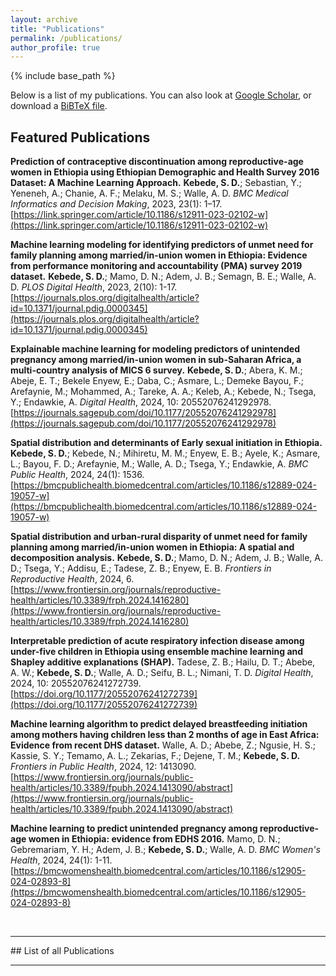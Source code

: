 ```yaml
---
layout: archive
title: "Publications"
permalink: /publications/
author_profile: true
---
```

{% include base_path %}

Below is a list of my publications.  You can also look at <a href="https://scholar.google.ca/citations?user=eL7Ies8AAAAJ">Google Scholar</a>, or download a <a href="{{ base_path }}/files/shime_citations.bib">BiBTeX file</a>.
<br />
## Featured Publications

**Prediction of contraceptive discontinuation among reproductive-age women in Ethiopia using Ethiopian Demographic and Health Survey 2016 Dataset: A Machine Learning Approach.** **Kebede, S. D.**; Sebastian, Y.; Yeneneh, A.; Chanie, A. F.; Melaku, M. S.; Walle, A. D. *BMC Medical Informatics and Decision Making*, 2023, 23(1): 1–17. [https://link.springer.com/article/10.1186/s12911-023-02102-w](https://link.springer.com/article/10.1186/s12911-023-02102-w)

**Machine learning modeling for identifying predictors of unmet need for family planning among married/in-union women in Ethiopia: Evidence from performance monitoring and accountability (PMA) survey 2019 dataset.** **Kebede, S. D.**; Mamo, D. N.; Adem, J. B.; Semagn, B. E.; Walle, A. D. *PLOS Digital Health*, 2023, 2(10): 1-17. [https://journals.plos.org/digitalhealth/article?id=10.1371/journal.pdig.0000345](https://journals.plos.org/digitalhealth/article?id=10.1371/journal.pdig.0000345)

**Explainable machine learning for modeling predictors of unintended pregnancy among married/in-union women in sub-Saharan Africa, a multi-country analysis of MICS 6 survey.** **Kebede, S. D.**; Abera, K. M.; Abeje, E. T.; Bekele Enyew, E.; Daba, C.; Asmare, L.; Demeke Bayou, F.; Arefaynie, M.; Mohammed, A.; Tareke, A. A.; Keleb, A.; Kebede, N.; Tsega, Y.; Endawkie, A. *Digital Health*, 2024, 10: 20552076241292978. [https://journals.sagepub.com/doi/10.1177/20552076241292978](https://journals.sagepub.com/doi/10.1177/20552076241292978)

**Spatial distribution and determinants of Early sexual initiation in Ethiopia.** **Kebede, S. D.**; Kebede, N.; Mihiretu, M. M.; Enyew, E. B.; Ayele, K.; Asmare, L.; Bayou, F. D.; Arefaynie, M.; Walle, A. D.; Tsega, Y.; Endawkie, A. *BMC Public Health*, 2024, 24(1): 1536. [https://bmcpublichealth.biomedcentral.com/articles/10.1186/s12889-024-19057-w](https://bmcpublichealth.biomedcentral.com/articles/10.1186/s12889-024-19057-w)

**Spatial distribution and urban-rural disparity of unmet need for family planning among married/in-union women in Ethiopia: A spatial and decomposition analysis.** **Kebede, S. D.**; Mamo, D. N.; Adem, J. B.; Walle, A. D.; Tsega, Y.; Addisu, E.; Tadese, Z. B.; Enyew, E. B. *Frontiers in Reproductive Health*, 2024, 6. [https://www.frontiersin.org/journals/reproductive-health/articles/10.3389/frph.2024.1416280](https://www.frontiersin.org/journals/reproductive-health/articles/10.3389/frph.2024.1416280)

**Interpretable prediction of acute respiratory infection disease among under-five children in Ethiopia using ensemble machine learning and Shapley additive explanations (SHAP).** Tadese, Z. B.; Hailu, D. T.; Abebe, A. W.; **Kebede, S. D.**; Walle, A. D.; Seifu, B. L.; Nimani, T. D. *Digital Health*, 2024, 10: 20552076241272739. [https://doi.org/10.1177/20552076241272739](https://doi.org/10.1177/20552076241272739)

**Machine learning algorithm to predict delayed breastfeeding initiation among mothers having children less than 2 months of age in East Africa: Evidence from recent DHS dataset.** Walle, A. D.; Abebe, Z.; Ngusie, H. S.; Kassie, S. Y.; Temamo, A. L.; Zekarias, F.; Dejene, T. M.; **Kebede, S. D.** *Frontiers in Public Health*, 2024, 12: 1413090. [https://www.frontiersin.org/journals/public-health/articles/10.3389/fpubh.2024.1413090/abstract](https://www.frontiersin.org/journals/public-health/articles/10.3389/fpubh.2024.1413090/abstract)

**Machine learning to predict unintended pregnancy among reproductive-age women in Ethiopia: evidence from EDHS 2016.** Mamo, D. N.; Gebremariam, Y. H.; Adem, J. B.; **Kebede, S. D.**; Walle, A. D. *BMC Women's Health*, 2024, 24(1): 1-11. [https://bmcwomenshealth.biomedcentral.com/articles/10.1186/s12905-024-02893-8](https://bmcwomenshealth.biomedcentral.com/articles/10.1186/s12905-024-02893-8)

<br />
<hr />
## List of all Publications
<script src="https://bibbase.org/show?bib=https%3A%2F%2Fbibbase.org%2Fnetwork%2Ffiles%2F9Fa7aq5LgReBQDjWn&noBootstrap=1&jsonp=1"></script>

<br />
<hr />
<br />
<br />
<br />
<br />
<br />
<br />
